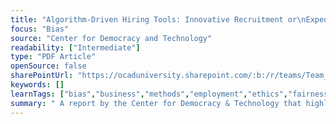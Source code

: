 ```yaml
---
title: "Algorithm-Driven Hiring Tools: Innovative Recruitment or\nExpedited Disability Discrimination?"
focus: "Bias"
source: "Center for Democracy and Technology"
readability: ["Intermediate"]
type: "PDF Article"
openSource: false
sharePointUrl: "https://ocaduniversity.sharepoint.com/:b:/r/teams/Team_WeCount/Shared%20Documents/Resources%20and%20Tools/Literature%20(curated)/Algorithm-Driven%20Hiring%20Tools.pdf?csf=1&web=1&e=55Ryoq"
keywords: []
learnTags: ["bias","business","methods","employment","ethics","fairness"]
summary: " A report by the Center for Democracy & Technology that highlights how hiring tools may affect people with disabilities, the legal liability employers may face for using such tools, and concrete steps for employers and vendors to mitigate some of the most significant areas of concern. "
---
```


